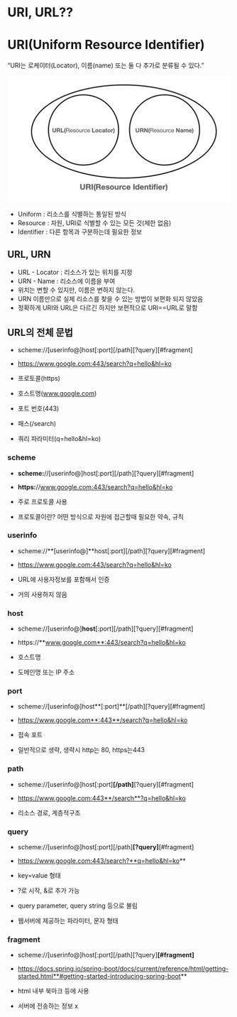 # URI, URL??

# URI(Uniform Resource Identifier)

“URI는 로케이터(Locator), 이름(name) 또는 둘 다 추가로 분류될 수 있다.”

![스크린샷 2022-04-23 오후 9.10.57.png](./img/URI.png)

- Uniform : 리소스를 식별하는 통일된 방식
- Resource : 자원, URI로 식별할 수 있는 모든 것(제한 없음)
- Identifier : 다른 항목과 구분하는데 필요한 정보

## URL, URN

- URL - Locator : 리소스가 있는 위치를 지정
- URN - Name : 리소스에 이름을 부여
- 위치는 변할 수 있지만, 이름은 변하지 않는다.
- URN 이름만으로 실제 리소스를 찾을 수 있는 방법이 보편화 되지 않았음
- 정확하게 URI와 URL은 다르긴 하지만 보편적으로 URI==URL로 말함

## URL의 전체 문법

- scheme://[userinfo@]host[:port][/path][?query][#fragment]
- https://www.google.com:443/search?q=hello&hl=ko

- 프로토콜(https)
- 호스트명(www.google.com)
- 포트 번호(443)
- 패스(/search)
- 쿼리 파라미터(q=hello&hl=ko)

### scheme

- **scheme:**//[userinfo@]host[:port][/path][?query][#fragment]
- **https:**//www.google.com:443/search?q=hello&hl=ko

- 주로 프로토콜 사용
- 프로토콜이란? 어떤 방식으로 자원에 접근할때 필요한 약속, 규칙

### userinfo

- scheme://**[userinfo@]**host[:port][/path][?query][#fragment]
- https://www.google.com:443/search?q=hello&hl=ko

- URL에 사용자정보를 포함해서 인증
- 거의 사용하지 않음

### host

- scheme://[userinfo@]**host**[:port][/path][?query][#fragment]
- https://**www.google.com**:443/search?q=hello&hl=ko

- 호스트명
- 도메인명 또는 IP 주소

### port

- scheme://[userinfo@]host**[:port]**[/path][?query][#fragment]
- https://www.google.com**:443**/search?q=hello&hl=ko

- 접속 포트
- 일반적으로 생략, 생략시 http는 80, https는443

### path

- scheme://[userinfo@]host[:port]**[/path]**[?query][#fragment]
- https://www.google.com:443**/search**?q=hello&hl=ko

- 리소스 경로, 계층적구조

### query

- scheme://[userinfo@]host[:port][/path]**[?query]**[#fragment]
- https://www.google.com:443/search?**q=hello&hl=ko**

- key=value 형태
- ?로 시작, &로 추가 가능
- query parameter, query string 등으로 불림
- 웹서버에 제공하는 파라미터, 문자 형태

### fragment

- scheme://[userinfo@]host[:port][/path][?query]**[#fragment]**
- https://docs.spring.io/spring-boot/docs/current/reference/html/getting-started.html**#getting-started-introducing-spring-boot**

- html 내부 북마크 등에 사용
- 서버에 전송하는 정보 x